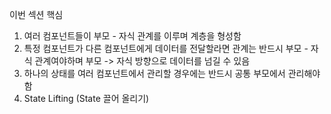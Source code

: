 이번 섹션 핵심
1. 여러 컴포넌트들이 부모 - 자식 관계를 이루며 계층을 형성함
2. 특정 컴포넌트가 다른 컴포넌트에게 데이터를 전달할라면 관계는 반드시 부모 - 자식 관계여야하며 부모 -> 자식 방향으로 데이터를 넘길 수 있음
3. 하나의 상태를 여러 컴포넌트에서 관리할 경우에는 반드시 공통 부모에서 관리해야 함
4. State Lifting (State 끌어 올리기)